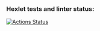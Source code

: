 ### Hexlet tests and linter status:
[![Actions Status](https://github.com/IndiraTolkynova/layout-designer-project-58/actions/workflows/hexlet-check.yml/badge.svg)](https://github.com/IndiraTolkynova/layout-designer-project-58/actions)